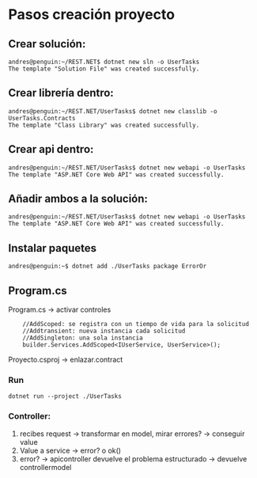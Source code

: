 # Pasos creación proyecto

## Crear solución:
```
andres@penguin:~/REST.NET$ dotnet new sln -o UserTasks
The template "Solution File" was created successfully.
```

## Crear librería dentro:
```
andres@penguin:~/REST.NET/UserTasks$ dotnet new classlib -o UserTasks.Contracts
The template "Class Library" was created successfully.
```

## Crear api dentro:
```
andres@penguin:~/REST.NET/UserTasks$ dotnet new webapi -o UserTasks
The template "ASP.NET Core Web API" was created successfully.
```

## Añadir ambos a la solución:
```
andres@penguin:~/REST.NET/UserTasks$ dotnet new webapi -o UserTasks
The template "ASP.NET Core Web API" was created successfully.
```
## Instalar paquetes
```
andres@penguin:~$ dotnet add ./UserTasks package ErrorOr

```

## Program.cs
Program.cs -> activar controles
```
    //AddScoped: se registra con un tiempo de vida para la solicitud
    //Addtransient: nueva instancia cada solicitud
    //AddSingleton: una sola instancia
    builder.Services.AddScoped<IUserService, UserService>();
```
Proyecto.csproj -> enlazar.contract

### Run 
```
dotnet run --project ./UserTasks

```


### Controller:
1. recibes request -> transformar en model, mirar errores? -> conseguir value
2. Value a service -> error?  o ok()
3. error? -> apicontroller devuelve el problema estructurado -> devuelve controllermodel
